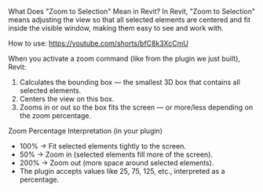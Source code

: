 What Does "Zoom to Selection" Mean in Revit?
In Revit, "Zoom to Selection" means adjusting the view so that all selected elements are centered and fit inside the visible window, making them easy to see and work with.

How to use: https://youtube.com/shorts/bfC8k3XcCmU

When you activate a zoom command (like from the plugin we just built), Revit:
1. Calculates the bounding box — the smallest 3D box that contains all selected elements.
2. Centers the view on this box.
3. Zooms in or out so the box fits the screen — or more/less depending on the zoom percentage.

Zoom Percentage Interpretation (in your plugin)
- 100% → Fit selected elements tightly to the screen.
- 50% → Zoom in (selected elements fill more of the screen).
- 200% → Zoom out (more space around selected elements).
- The plugin accepts values like 25, 75, 125, etc., interpreted as a percentage.
